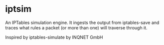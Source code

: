 # iptsim

An IPTables simulation engine. It ingests the output from iptables-save
and traces what rules a packet (or more than one) will traverse through it.

Inspired by iptables-simulate by INQNET GmbH
